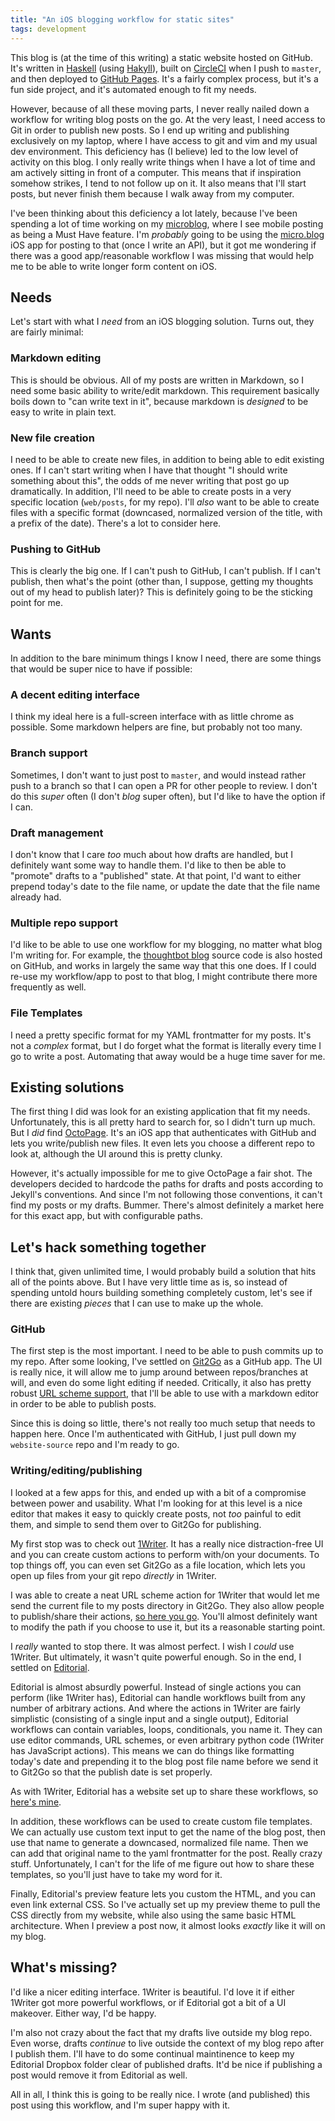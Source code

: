 ```yaml
---
title: "An iOS blogging workflow for static sites"
tags: development
---
```


This blog is (at the time of this writing) a static website hosted on GitHub. It's written in [Haskell](https://www.haskell.org/) (using [Hakyll](https://jaspervdj.be/hakyll/)), built on [CircleCI](https://circleci.com/gh/gfontenot/website-source) when I push to `master`, and then deployed to  [GitHub Pages](https://github.com/gfontenot/gfontenot.github.com). It's a fairly complex process, but it's a fun side project, and it's automated enough to fit my needs.

However, because of all these moving parts, I never really nailed down a workflow for writing blog posts on the go. At the very least, I need access to Git in order to publish new posts. So I end up writing and publishing exclusively on my laptop, where I have access to git and vim and my usual dev environment. This deficiency has (I believe) led to the low level of activity on this blog. I only really write things when I have a lot of time and am actively sitting in front of a computer. This means that if inspiration somehow strikes, I tend to not follow up on it. It also means that I'll start posts, but never finish them because I walk away from my computer.

I've been thinking about this deficiency a lot lately, because I've been spending a lot of time working on my [microblog](https://github.com/gfontenot/featureless-void), where I see mobile posting as being a Must Have feature. I'm _probably_ going to be using the [micro.blog](http://micro.blog) iOS app for posting to that (once I write an API), but it got me wondering if there was a good app/reasonable workflow I was missing that would help me to be able to write longer form content on iOS.

## Needs

Let's start with what I _need_ from an iOS blogging solution. Turns out, they are fairly minimal:

### Markdown editing
 
 This is should be obvious. All of my posts are written in Markdown, so I need some basic ability to write/edit markdown. This requirement basically boils down to "can write text in it", because markdown is _designed_ to be easy to write in plain text.
 
### New file creation

I need to be able to create new files, in addition to being able to edit existing ones. If I can't start writing when I have that thought "I should write something about this", the odds of me never writing that post go up dramatically. In addition, I'll need to be able to create posts in a very specific location (`web/posts`, for my repo). I'll _also_ want to be able to create files with a specific format (downcased, normalized version of the title, with a prefix of the date). There's a lot to consider here.
 
### Pushing to GitHub

This is clearly the big one. If I can't push to GitHub, I can't publish. If I can't publish, then what's the point (other than, I suppose, getting my thoughts out of my head to publish later)? This is definitely going to be the sticking point for me. 

## Wants

In addition to the bare minimum things I know I need, there are some things that would be super nice to have if possible:

### A decent editing interface

I think my ideal here is a full-screen interface with as little chrome as possible. Some markdown helpers are fine, but probably not too many. 

### Branch support

Sometimes, I don't want to just post to `master`, and would instead rather push to a branch so that I can open a PR for other people to review. I don't do this _super_ often (I don't _blog_ super often), but I'd like to have the option if I can.

### Draft management

I don't know that I care _too_ much about how drafts are handled, but I definitely want some way to handle them. I'd like to then be able to "promote" drafts to a "published" state. At that point, I'd want to either prepend today's date to the file name, or update the date that the file name already had.

### Multiple repo support

I'd like to be able to use one workflow for my blogging, no matter what blog I'm writing for. For example, the [thoughtbot blog](https://robots.thoughtbot.com) source code is also hosted on GitHub, and works in largely the same way that this one does. If I could re-use my workflow/app to post to that blog, I might contribute there more frequently as well.

### File Templates

I need a pretty specific format for my YAML frontmatter for my posts. It's not a _complex_ format, but I do forget what the format is literally every time I go to write a post. Automating that away would be a huge time saver for me.

## Existing solutions

The first thing I did was look for an existing application that fit my needs. Unfortunately, this is all pretty hard to search for, so I didn't turn up much. But I _did_ find [OctoPage](https://appsto.re/us/rk9UM.i). It's an iOS app that authenticates with GitHub and lets you write/publish new files. It even lets you choose a different repo to look at, although the UI around this is pretty clunky.

However, it's actually impossible for me to give OctoPage a fair shot. The developers decided to hardcode the paths for drafts and posts according to Jekyll's conventions. And since I'm not following those conventions, it can't find my posts or my drafts. Bummer. There's almost definitely a market here for this exact app, but with configurable paths.

## Let's hack something together

I think that, given unlimited time, I would probably build a solution that hits all of the points above. But I have very little time as is, so instead of spending untold hours building something completely custom, let's see if there are existing _pieces_ that I can use to make up the whole.

### GitHub

The first step is the most important. I need to be able to push commits up to my repo. After some looking, I've settled on [Git2Go](http://git2go.com/) as a GitHub app. The UI is really nice, it will allow me to jump around between repos/branches at will, and even do some light editing if needed. Critically, it also has pretty robust [URL scheme support](http://faq.git2go.com/2016/01/24/How-to-use-URL-schemes.html), that I'll be able to use with a markdown editor in order to be able to publish posts.

Since this is doing so little, there's not really too much setup that needs to happen here. Once I'm authenticated with GitHub, I just pull down my `website-source` repo and I'm ready to go.

### Writing/editing/publishing

I looked at a few apps for this, and ended up with a bit of a compromise between power and usability. What I'm looking for at this level is a nice editor that makes it easy to quickly create posts, not _too_ painful to edit them, and simple to send them over to Git2Go for publishing.

My first stop was to check out [1Writer](http://1writerapp.com/). It has a really nice distraction-free UI and you can create custom actions to perform with/on your documents. To top things off, you can even set Git2Go as a file location, which lets you open up files from your git repo _directly_ in 1Writer.

I was able to create a neat URL scheme action for 1Writer that would let me send the current file to my posts directory in Git2Go. They also allow people to publish/share their actions, [so here you go](http://1writerapp.com/action/8ae98). You'll almost definitely want to modify the path if you choose to use it, but its a reasonable starting point.

I _really_ wanted to stop there. It was almost perfect. I wish I _could_ use 1Writer. But ultimately, it wasn't quite powerful enough. So in the end, I settled on [Editorial](http://omz-software.com/editorial/).

Editorial is almost absurdly powerful. Instead of single actions you can perform (like 1Writer has), Editorial can handle workflows built from any number of arbitrary actions. And where the actions in 1Writer are fairly simplistic (consisting of a single input and a single output), Editorial workflows can contain variables, loops, conditionals, you name it. They can use editor commands, URL schemes, or even arbitrary python code (1Writer has JavaScript actions). This means we can do things like formatting today's date and prepending it to the blog post file name before we send it to Git2Go so that the publish date is set properly.

As with 1Writer, Editorial has a website set up to share these workflows, so [here's mine](http://www.editorial-workflows.com/workflow/5819211662229504/5C5rAd6f54c).

In addition, these workflows can be used to create custom file templates. We can actually use custom text input to get the name of the blog post, then use that name to generate a downcased, normalized file name. Then we can add that original name to the yaml frontmatter for the post. Really crazy stuff. Unfortunately, I can't for the life of me figure out how to share these templates, so you'll just have to take my word for it.

Finally, Editorial's preview feature lets you custom the HTML, and you can even link external CSS. So I've actually set up my preview theme to pull the CSS directly from my website, while also using the same basic HTML architecture. When I preview a post now, it almost looks _exactly_ like it will on my blog.

## What's missing?

I'd like a nicer editing interface. 1Writer is beautiful. I'd love it if either 1Writer got more powerful workflows, or if Editorial got a bit of a UI makeover. Either way, I'd be happy.

I'm also not crazy about the fact that my drafts live outside my blog repo. Even worse, drafts _continue_ to live outside the context of my blog repo after I publish them. I'll have to do some continual maintinence to keep my Editorial Dropbox folder clear of published drafts.  It'd be nice if publishing a post would remove it from Editorial as well.

All in all, I think this is going to be really nice. I wrote (and published) this post using this workflow, and I'm super happy with it.
